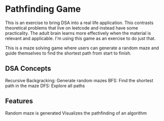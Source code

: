 # Pathfinding Game

This is an exercise to bring DSA into a real life application. This contrasts theoretical problems that live on leetcode and instead have some practicality. The adult brain learns more effectively when the material is relevant and applicable. I'm using this game as an exercise to do just that.

This is a maze solving game where users can generate a random maze and guide themselves to find the shortest path from start to finish.

## DSA Concepts

Recursive Backgracking: Generate random mazes
BFS: Find the shortest path in the maze
DFS: Explore all paths

## Features

Random maze is generated
Visualizes the pathfinding of an algorithm
